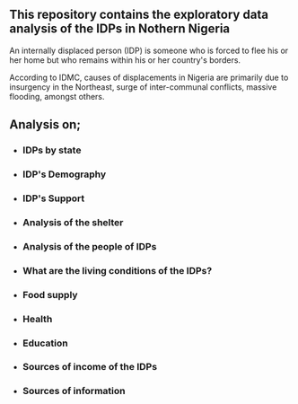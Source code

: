 ## This repository contains the exploratory data analysis of  the IDPs in Nothern Nigeria
An internally displaced person (IDP) is someone who is forced to flee his or her home but who remains within his or her country's borders.

According to IDMC, causes of displacements in Nigeria are primarily due to insurgency in the Northeast, surge of inter-communal conflicts,
massive flooding, amongst others.

## Analysis on;
* ### IDPs by state
* ### IDP's Demography
* ### IDP's Support
* ### Analysis of the shelter
* ### Analysis of the people of IDPs
* ### What are the living conditions of the IDPs?
* ### Food supply
* ### Health
* ### Education
* ### Sources of income of the IDPs
* ### Sources of information
